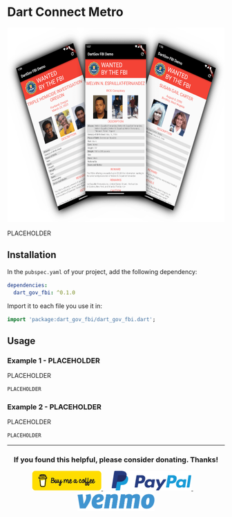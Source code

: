 # Dart Connect Metro

<img src="https://raw.githubusercontent.com/babincc/flutter_workshop/master/packages/resources/demos/dart_gov_fbi_demo.png" alt="Three screenshots from the example program." height="450">

PLACEHOLDER

## Installation

In the `pubspec.yaml` of your project, add the following dependency:

```yaml
dependencies:
  dart_gov_fbi: ^0.1.0
```

Import it to each file you use it in:

```dart
import 'package:dart_gov_fbi/dart_gov_fbi.dart';
```

## Usage

### Example 1 - PLACEHOLDER

PLACEHOLDER

```dart
PLACEHOLDER
```

### Example 2 - PLACEHOLDER

PLACEHOLDER

```dart
PLACEHOLDER
```

<hr>

<h3 align="center">If you found this helpful, please consider donating. Thanks!</h3>
<p align="center">
  <a href="https://www.buymeacoffee.com/babincc" target="_blank">
    <img src="https://raw.githubusercontent.com/babincc/flutter_workshop/master/packages/resources/donate_icons/buy_me_a_coffee_logo.png" alt="buy me a coffee" height="45">
  </a>
  &nbsp;&nbsp;&nbsp;&nbsp;
  <a href="https://paypal.me/cssbabin" target="_blank">
    <img src="https://raw.githubusercontent.com/babincc/flutter_workshop/master/packages/resources/donate_icons/pay_pal_logo.png" alt="paypal" height="45">
  </a>
  &nbsp;&nbsp;&nbsp;&nbsp;
  <a href="https://venmo.com/u/babincc" target="_blank">
    <img src="https://raw.githubusercontent.com/babincc/flutter_workshop/master/packages/resources/donate_icons/venmo_logo.png" alt="venmo" height="45">
  </a>
</p>
<br><br>
